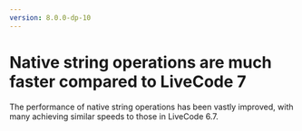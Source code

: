 ```yaml
---
version: 8.0.0-dp-10
---
```

# Native string operations are much faster compared to LiveCode 7

The performance of native string operations has been vastly improved,
with many achieving similar speeds to those in LiveCode 6.7.
